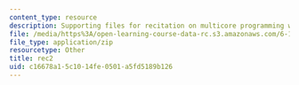 ```yaml
---
content_type: resource
description: Supporting files for recitation on multicore programming with Cell.
file: /media/https%3A/open-learning-course-data-rc.s3.amazonaws.com/6-189-multicore-programming-primer-january-iap-2007/c16678a15c1014fe0501a5fd5189b126_rec2.zip
file_type: application/zip
resourcetype: Other
title: rec2
uid: c16678a1-5c10-14fe-0501-a5fd5189b126
---
```


